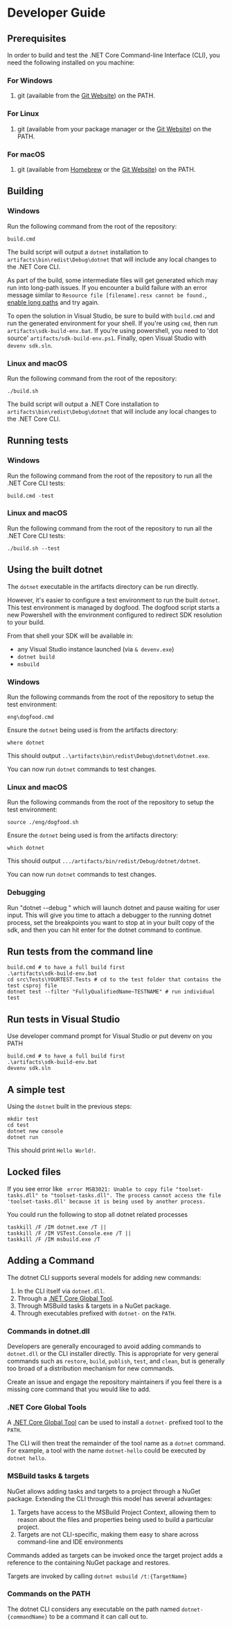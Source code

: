 Developer Guide
===============

## Prerequisites

In order to build and test the .NET Core Command-line Interface (CLI), you need the following installed on you machine:

### For Windows

1. git (available from the [Git Website](http://www.git-scm.com/)) on the PATH.

### For Linux

1. git (available from your package manager or the [Git Website](http://www.git-scm.com/)) on the PATH.

### For macOS

1. git (available from [Homebrew](https://www.google.com/search?client=firefox-b-1-d&q=homebrew) or the [Git Website](http://www.git-scm.com/)) on the PATH.

## Building

### Windows

Run the following command from the root of the repository:

```
build.cmd
```

The build script will output a `dotnet` installation to `artifacts\bin\redist\Debug\dotnet` that will include any local changes to the .NET Core CLI.

As part of the build, some intermediate files will get generated which may run into long-path issues. If you encounter a build failure with an error message similar to `Resource file [filename].resx cannot be found.`, [enable long paths](https://docs.microsoft.com/en-us/windows/win32/fileio/maximum-file-path-limitation?tabs=cmd#enable-long-paths-in-windows-10-version-1607-and-later) and try again.

To open the solution in Visual Studio, be sure to build with `build.cmd` and run the generated environment for your shell. If you're using `cmd`, then run `artifacts\sdk-build-env.bat`. If you're using powershell, you need to 'dot source' `artifacts/sdk-build-env.ps1`. Finally, open Visual Studio with `devenv sdk.sln`.

### Linux and macOS

Run the following command from the root of the repository:

```
./build.sh
```

The build script will output a .NET Core installation to `artifacts\bin\redist\Debug\dotnet` that will include any local changes to the .NET Core CLI.

## Running tests

### Windows

Run the following command from the root of the repository to run all the .NET Core CLI tests:

```
build.cmd -test
```

### Linux and macOS

Run the following command from the root of the repository to run all the .NET Core CLI tests:

```
./build.sh --test
```

## Using the built dotnet

The `dotnet` executable in the artifacts directory can be run directly.

However, it's easier to configure a test environment to run the built `dotnet`. This test environment is managed by dogfood. 
The dogfood script starts a new Powershell with the environment configured to redirect SDK resolution to your build.

From that shell your SDK will be available in:

- any Visual Studio instance launched (via `& devenv.exe`)
- `dotnet build`
- `msbuild`

### Windows

Run the following commands from the root of the repository to setup the test environment:

```
eng\dogfood.cmd
```

Ensure the `dotnet` being used is from the artifacts directory:

```
where dotnet
```

This should output `..\artifacts\bin\redist\Debug\dotnet\dotnet.exe`.

You can now run `dotnet` commands to test changes.

### Linux and macOS

Run the following commands from the root of the repository to setup the test environment:

```
source ./eng/dogfood.sh
```

Ensure the `dotnet` being used is from the artifacts directory:

```
which dotnet
```

This should output `.../artifacts/bin/redist/Debug/dotnet/dotnet`.

You can now run `dotnet` commands to test changes.

### Debugging

Run "dotnet --debug <command>" which will launch dotnet and pause waiting for user input. This will give you time to attach a debugger to the running dotnet process, set the breakpoints you want to stop at in your built copy of the sdk, and then you can hit enter for the dotnet command to continue.

## Run tests from the command line

```shell
build.cmd # to have a full build first
.\artifacts\sdk-build-env.bat
cd src\Tests\YOURTEST.Tests # cd to the test folder that contains the test csproj file
dotnet test --filter "FullyQualifiedName~TESTNAME" # run individual test
```

## Run tests in Visual Studio

Use developer command prompt for Visual Studio or put devenv on you PATH

```shell
build.cmd # to have a full build first
.\artifacts\sdk-build-env.bat
devenv sdk.sln
```

## A simple test

Using the `dotnet` built in the previous steps:

```
mkdir test
cd test
dotnet new console
dotnet run
```

This should print `Hello World!`.

## Locked files

If you see error like ` error MSB3021: Unable to copy file "toolset-tasks.dll" to "toolset-tasks.dll". The process cannot access the file 'toolset-tasks.dll' because it is being used by another process.`

You could run the following to stop all dotnet related processes

```batch
taskkill /F /IM dotnet.exe /T ||
taskkill /F /IM VSTest.Console.exe /T ||
taskkill /F /IM msbuild.exe /T
```

## Adding a Command

The dotnet CLI supports several models for adding new commands:

1. In the CLI itself via `dotnet.dll`.
2. Through a [.NET Core Global Tool](https://docs.microsoft.com/en-us/dotnet/core/tools/global-tools).
3. Through MSBuild tasks & targets in a NuGet package.
4. Through executables prefixed with `dotnet-` on the `PATH`.

### Commands in dotnet.dll

Developers are generally encouraged to avoid adding commands to `dotnet.dll` or the CLI installer directly. This is appropriate for very general commands such as `restore`, `build`, `publish`, `test`, and `clean`, but is generally too broad of a distribution mechanism for new commands.

Create an issue and engage the repository maintainers if you feel there is a missing core command that you would like to add.

### .NET Core Global Tools

A [.NET Core Global Tool](https://docs.microsoft.com/en-us/dotnet/core/tools/global-tools) can be used to install a `dotnet-` prefixed tool to the `PATH`.

The CLI will then treat the remainder of the tool name as a `dotnet` command.  For example, a tool with the name `dotnet-hello` could be executed by `dotnet hello`.

### MSBuild tasks & targets

NuGet allows adding tasks and targets to a project through a NuGet package.  Extending the CLI through this model has several advantages:

1. Targets have access to the MSBuild Project Context, allowing them to reason about the files and properties being used to build a particular project.
2. Targets are not CLI-specific, making them easy to share across command-line and IDE environments

Commands added as targets can be invoked once the target project adds a reference to the containing NuGet package and restores.

Targets are invoked by calling `dotnet msbuild /t:{TargetName}`

### Commands on the PATH

The dotnet CLI considers any executable on the path named `dotnet-{commandName}` to be a command it can call out to.
